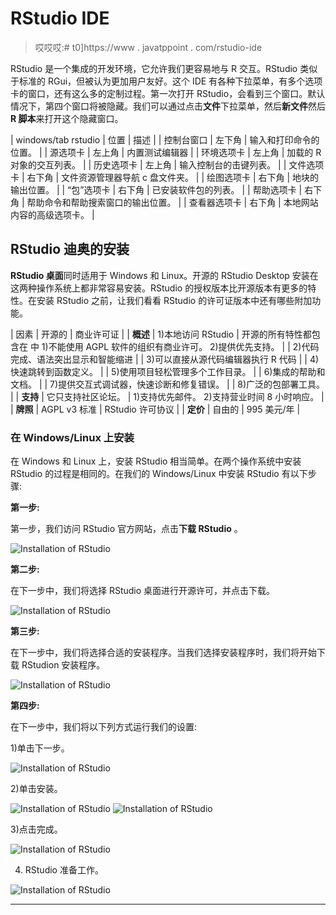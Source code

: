 # RStudio IDE

> 哎哎哎:# t0]https://www . javatppoint . com/rstudio-ide

RStudio 是一个集成的开发环境，它允许我们更容易地与 R 交互。RStudio 类似于标准的 RGui，但被认为更加用户友好。这个 IDE 有各种下拉菜单，有多个选项卡的窗口，还有这么多的定制过程。第一次打开 RStudio，会看到三个窗口。默认情况下，第四个窗口将被隐藏。我们可以通过点击**文件**下拉菜单，然后**新文件**然后 **R 脚本**来打开这个隐藏窗口。

| windows/tab rstudio | 位置 | 描述 |
| 控制台窗口 | 左下角 | 输入和打印命令的位置。 |
| 源选项卡 | 左上角 | 内置测试编辑器 |
| 环境选项卡 | 左上角 | 加载的 R 对象的交互列表。 |
| 历史选项卡 | 左上角 | 输入控制台的击键列表。 |
| 文件选项卡 | 右下角 | 文件资源管理器导航 c 盘文件夹。 |
| 绘图选项卡 | 右下角 | 地块的输出位置。 |
| “包”选项卡 | 右下角 | 已安装软件包的列表。 |
| 帮助选项卡 | 右下角 | 帮助命令和帮助搜索窗口的输出位置。 |
| 查看器选项卡 | 右下角 | 本地网站内容的高级选项卡。 |

## RStudio 迪奥的安装

**RStudio 桌面**同时适用于 Windows 和 Linux。开源的 RStudio Desktop 安装在这两种操作系统上都非常容易安装。RStudio 的授权版本比开源版本有更多的特性。在安装 RStudio 之前，让我们看看 RStudio 的许可证版本中还有哪些附加功能。

| 因素 | 开源的 | 商业许可证 |
| **概述** | 1)本地访问 RStudio | 开源的所有特性都包含在
中 1)不能使用 AGPL 软件的组织有商业许可。
2)提供优先支持。 |
| 2)代码完成、语法突出显示和智能缩进 |
| 3)可以直接从源代码编辑器执行 R 代码 |
| 4)快速跳转到函数定义。 |
| 5)使用项目轻松管理多个工作目录。 |
| 6)集成的帮助和文档。 |
| 7)提供交互式调试器，快速诊断和修复错误。 |
| 8)广泛的包部署工具。 |
| **支持** | 它只支持社区论坛。 | 1)支持优先邮件。
2)支持营业时间 8 小时响应。 |
| **牌照** | AGPL v3 标准 | RStudio 许可协议 |
| **定价** | 自由的 | 995 美元/年 |

### 在 Windows/Linux 上安装

在 Windows 和 Linux 上，安装 RStudio 相当简单。在两个操作系统中安装 RStudio 的过程是相同的。在我们的 Windows/Linux 中安装 RStudio 有以下步骤:

**第一步:**

第一步，我们访问 RStudio 官方网站，点击**下载 RStudio** 。

![Installation of RStudio](../Images/9fe55c9b4f3b376ce10b1213a73f8338.png)

**第二步:**

在下一步中，我们将选择 RStudio 桌面进行开源许可，并点击下载。

![Installation of RStudio](../Images/6909290c98c0f49421e8e2d88b0bae65.png)

**第三步:**

在下一步中，我们将选择合适的安装程序。当我们选择安装程序时，我们将开始下载 RStudion 安装程序。

![Installation of RStudio](../Images/863335d73a3168e56fe2eab2238a7d1f.png)

**第四步:**

在下一步中，我们将以下列方式运行我们的设置:

1)单击下一步。

![Installation of RStudio](../Images/4fa49f184b8cd6ad4d44d5e5c3a37fd8.png)

2)单击安装。

![Installation of RStudio](../Images/b7732717dca80cb2d7d77009c7e5cc2b.png)
![Installation of RStudio](../Images/11d3e2044b605d533beb6c8d1e5ea02f.png)

3)点击完成。

![Installation of RStudio](../Images/f6fbfb154694c33e472f9114c2c2aa0f.png)

4) RStudio 准备工作。

![Installation of RStudio](../Images/0c289dc94c6a6c542f70d0c486be3b38.png)

* * *